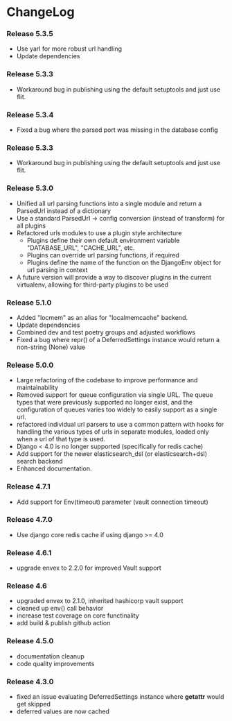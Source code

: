 # ChangeLog

### Release 5.3.5

- Use yarl for more robust url handling
- Update dependencies

### Release 5.3.3

- Workaround bug in publishing using the default setuptools and just use flit.

### Release 5.3.4

- Fixed a bug where the parsed port was missing in the database config

### Release 5.3.3

- Workaround bug in publishing using the default setuptools and just use flit.

### Release 5.3.0

- Unified all url parsing functions into a single module and return a ParsedUrl instead of a dictionary
- Use a standard ParsedUrl -> config conversion (instead of transform) for all plugins
- Refactored urls modules to use a plugin style architecture
  - Plugins define their own default environment variable "DATABASE_URL", "CACHE_URL", etc.
  - Plugins can override url parsing functions, if required
  - Plugins define the name of the function on the DjangoEnv object for url parsing in context
- A future version will provide a way to discover plugins in the current virtualenv, allowing for third-party plugins to be used

### Release 5.1.0

- Added "locmem" as an alias for "localmemcache" backend.
- Update dependencies
- Combined dev and test poetry groups and adjusted workflows
- Fixed a bug where repr() of a DeferredSettings instance would return a non-string (None) value

### Release 5.0.0

- Large refactoring of the codebase to improve performance and maintainability
- Removed support for queue configuration via single URL.
  The queue types that were previously supported no longer exist, and the configuration of queues varies too widely to easily support as a single url.
- refactored individual url parsers to use a common pattern with
  hooks for handling the various types of urls in separate modules, loaded only when a url of that type is used.
- Django < 4.0 is no longer supported (specifically for redis cache)
- Add support for the newer elasticsearch_dsl (or elasticsearch+dsl) search backend
- Enhanced documentation.

### Release 4.7.1

- Add support for Env(timeout) parameter (vault connection timeout)

### Release 4.7.0

- Use django core redis cache if using django >= 4.0

### Release 4.6.1

- upgrade envex to 2.2.0 for improved Vault support

### Release 4.6

- upgraded envex to 2.1.0, inherited hashicorp vault support
- cleaned up env() call behavior
- increase test coverage on core functinality
- add build & publish github action

### Release 4.5.0

- documentation cleanup
- code quality improvements

### Release 4.3.0

- fixed an issue evaluating DeferredSettings instance where __getattr__ would get skipped
- deferred values are now cached
